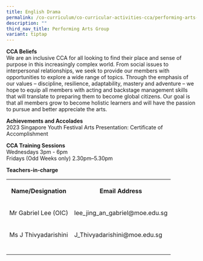 ```yaml
---
title: English Drama
permalink: /co-curriculum/co-curricular-activities-cca/performing-arts-group/english-drama/
description: ""
third_nav_title: Performing Arts Group
variant: tiptap
---
```

<p><strong>CCA Beliefs</strong><br>We are an inclusive CCA for all looking to find their place and sense of purpose in this increasingly complex world. From social issues to interpersonal relationships, we seek to provide our members with opportunities to explore a wide range of topics. Through the emphasis of our values – discipline, resilience, adaptability, mastery and adventure – we hope to equip all members with acting and backstage management skills that will translate to preparing them to become global citizens. Our goal is that all members grow to become holistic learners and will have the passion to pursue and better appreciate the arts.</p><p><strong>Achievements and Accolades</strong><br>2023 Singapore Youth Festival Arts Presentation: Certificate of Accomplishment</p><p><strong>CCA Training Sessions</strong><br>Wednesdays 3pm - 6pm<br>Fridays (Odd Weeks only) 2.30pm–5.30pm</p><p><strong>Teachers-in-charge</strong></p><table><tbody><tr><th rowspan="1" colspan="1"><p><strong>Name/Designation</strong></p></th><th rowspan="1" colspan="1"><p><strong>Email Address</strong></p></th></tr><tr><td rowspan="1" colspan="1"><p>Mr Gabriel Lee (OIC)</p></td><td rowspan="1" colspan="1"><p>lee_jing_an_gabriel@moe.edu.sg</p></td></tr><tr><td rowspan="1" colspan="1"><p>Ms J Thivyadarishini</p></td><td rowspan="1" colspan="1"><p>J_Thivyadarishini@moe.edu.sg</p></td></tr><tr><td rowspan="1" colspan="1"><p></p></td><td rowspan="1" colspan="1"><p></p></td></tr></tbody></table><p></p>